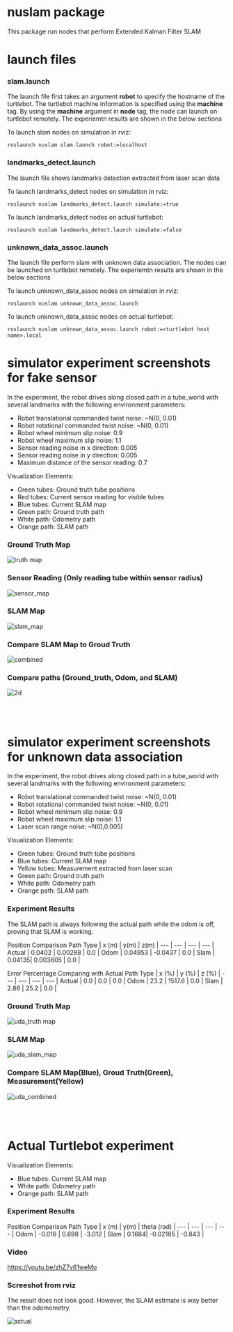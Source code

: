 # nuslam package

This package run nodes that perform Extended Kalman Filter SLAM

# launch files

### slam.launch  

The launch file first takes an argument <b>robot</b> to specify the hostname of the turtlebot. The turtlebot machine information is specified using the <b>machine</b> tag. By using the <b>machine</b> argument in <b>node</b> tag, the node can launch on turtlebot remotely. The experiemtn results are shown in the below sections

To launch slam nodes on simulation in rviz:
```
roslaunch nuslam slam.launch robot:=localhost
```

### landmarks_detect.launch

The launch file shows landmarks detection extracted from laser scan data

To launch landmarks_detect nodes on simulation in rviz:
```
roslaunch nuslam landmarks_detect.launch simulate:=true
```
To launch landmarks_detect nodes on actual turtlebot:
```
roslaunch nuslam landmarks_detect.launch simulate:=false
```


### unknown_data_assoc.launch

The launch file perform slam with unknown data association. The nodes can be launched on turtlebot remotely. The experiemtn results are shown in the below sections

To launch unknown_data_assoc nodes on simulation in rviz:
```
roslaunch nuslam unknown_data_assoc.launch
```
To launch unknown_data_assoc nodes on actual turtlebot:
```
roslaunch nuslam unknown_data_assoc.launch robot:=<turtlebot host name>.local
```


# simulator experiment screenshots for fake sensor

In the experiment, the robot drives along closed path in a tube_world with several landmarks with the following environment parameters:
- Robot translational commanded twist noise: ~N(0, 0.01)
- Robot rotational commanded twist noise: ~N(0, 0.01)
- Robot wheel minimum slip noise: 0.9
- Robot wheel maximum slip noise: 1.1
- Sensor reading noise in x direction: 0.005
- Sensor reading noise in y direction: 0.005
- Maximum distance of the sensor reading: 0.7

Visualization Elements:
- Green tubes: Ground truth tube positions
- Red tubes: Current sensor reading for visible tubes
- Blue tubes: Current SLAM map
- Green path: Ground truth path
- White path: Odometry path
- Orange path: SLAM path

### Ground Truth Map
![truth map](images/truth_tube.png)

### Sensor Reading (Only reading tube within sensor radius)
![sensor_map](images/sensor.png)

### SLAM Map
![slam_map](images/slam_tube.png)

### Compare SLAM Map to Groud Truth
![combined](images/combine.png)

### Compare paths (Ground_truth, Odom, and SLAM)
![2d](images/slam_tube_2d.png)

  
<br><br />
# simulator experiment screenshots for unknown data association

In the experiment, the robot drives along closed path in a tube_world with several landmarks with the following environment parameters:
- Robot translational commanded twist noise: ~N(0, 0.01)
- Robot rotational commanded twist noise: ~N(0, 0.01)
- Robot wheel minimum slip noise: 0.9
- Robot wheel maximum slip noise: 1.1
- Laser scan range noise: ~N(0,0.005)

Visualization Elements:
- Green tubes: Ground truth tube positions
- Blue tubes: Current SLAM map
- Yellow tubes: Measurement extracted from laser scan
- Green path: Ground truth path
- White path: Odometry path
- Orange path: SLAM path


### Experiment Results

The SLAM path is always following the actual path while the odom is off, proving that SLAM is working.

Position Comparison
Path Type | x (m) | y(m) | z(m) |
--- | --- | --- | --- |
Actual | 0.0402 | 0.00288 | 0.0 |
Odom   | 0.04953 | -0.0437  | 0.0 |
Slam   | 0.04135| 0.003605 | 0.0 |

Error Percentage Comparing with Actual
Path Type | x (%) | y (%) | z (%) |
--- | --- | --- | --- |
Actual | 0.0 | 0.0 | 0.0 |
Odom   | 23.2 | 1517.6  | 0.0 |
Slam   | 2.86 | 25.2 | 0.0 |




### Ground Truth Map
![uda_truth map](images/unknown_data_association_truth.png)

### SLAM Map
![uda_slam_map](images/unknown_data_association.png)

### Compare SLAM Map(Blue), Groud Truth(Green), Measurement(Yellow)
![uda_combined](images/unknown_data_assocation_combine.png)


<br><br />
# Actual Turtlebot experiment

Visualization Elements:
- Blue tubes: Current SLAM map
- White path: Odometry path
- Orange path: SLAM path

### Experiment Results

Position Comparison
Path Type | x (m) | y(m) | theta (rad) |
--- | --- | --- | --- |
Odom   | -0.016 | 0.698  | -3.012 | 
Slam   | 0.1684| -0.02185 | -0.843 | 

### Video
https://youtu.be/zhZ7v61weMo

### Screeshot from rviz

The result does not look good. However, the SLAM estimate is way better than the odomometry.

![actual](images/actual_slam1.png)
